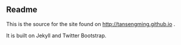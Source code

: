 ## Readme

This is the source for the site found on http://tansengming.github.io .

It is built on Jekyll and Twitter Bootstrap.
